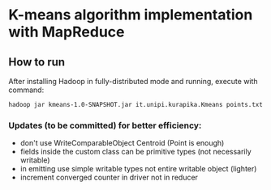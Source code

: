 # K-means algorithm implementation with MapReduce

## How to run
After installing Hadoop in fully-distributed mode and running, execute with command:
```bash
hadoop jar kmeans-1.0-SNAPSHOT.jar it.unipi.kurapika.Kmeans points.txt output 2 4 100 8
```


### Updates (to be committed) for better efficiency:
- don't use WriteComparableObject Centroid (Point is enough)
- fields inside the custom class can be primitive types (not necessarily writable)
- in emitting use simple writable types not entire writable object (lighter)
- increment converged counter in driver not in reducer
